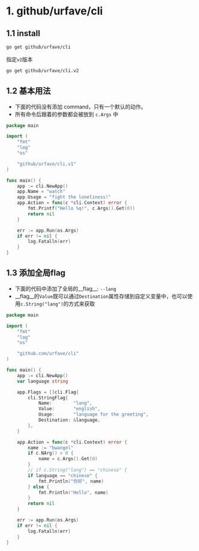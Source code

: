 #  1. github/urfave/cli

## 1.1 install

```bash
go get github/urfave/cli
```

指定`v2`版本

```bash
go get github/urfave/cli.v2
```

## 1.2 基本用法

- 下面的代码没有添加 command，只有一个默认的动作。
- 所有命令后跟着的参数都会被放到 `c.Args` 中

```go
package main

import (
	"fmt"
	"log"
	"os"

	"github/urfave/cli.v1"
)

func main() {
	app := cli.NewApp()
	app.Name = "watch"
	app.Usage = "fight the loneliness!"
	app.Action = func(c *cli.Context) error {
		fmt.Printf("Hello %q!", c.Args().Get(0))
		return nil
	}

	err := app.Run(os.Args)
	if err != nil {
		log.Fatalln(err)
	}
}
```

## 1.3 添加全局flag

- 下面的代码中添加了全局的__flag__: `--lang`
- __flag__的`Value`既可以通过`Destination`属性存储到自定义变量中，也可以使用`c.String("lang")`的方式来获取

```go
package main

import (
	"fmt"
	"log"
	"os"

	"github.com/urfave/cli"
)

func main() {
	app := cli.NewApp()
	var language string

	app.Flags = []cli.Flag{
		cli.StringFlag{
			Name:        "lang",
			Value:       "english",
			Usage:       "language for the greeting",
			Destination: &language,
		},
	}

	app.Action = func(c *cli.Context) error {
		name := "bwangel"
		if c.NArg() > 0 {
			name = c.Args().Get(0)
		}
		// if c.String("lang") == "chinese" {
		if language == "chinese" {
			fmt.Println("你好", name)
		} else {
			fmt.Println("Hello", name)
		}
		return nil
	}

	err := app.Run(os.Args)
	if err != nil {
		log.Fatalln(err)
	}
}

```

